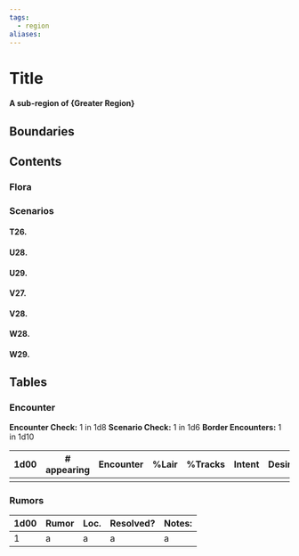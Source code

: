 ```yaml
---
tags:
  - region
aliases:
---
```

# Title
#### A sub-region of {Greater Region}
## Boundaries
## Contents
### Flora
### Scenarios
#### T26.
#### U28.
#### U29.
#### V27.
#### V28.
#### W28.
#### W29.

## Tables
### Encounter
**Encounter Check:** 1 in 1d8
**Scenario Check:** 1 in 1d6
**Border Encounters:** 1 in 1d10


| 1d00 | # appearing | Encounter | %Lair | %Tracks | Intent | Desire |
| ---- | ----------- | --------- | ----- | ------- | ------ | ------ |
|      |             |           |       |         |        |        |

### Rumors
| 1d00 | Rumor | Loc. | Resolved? | Notes: |
|------|-------|------|-----------|--------|
| 1    | a     | a    | a         | a      |